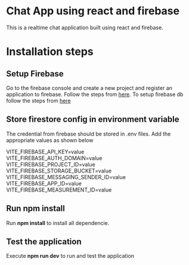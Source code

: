 # Chat App using react and firebase

This is a realtime chat application built using react and firebase.

# Installation steps

## Setup Firebase

Go to the firebase console and create a new project and register an application to firebase. Follow the steps from [here](https://firebase.google.com/docs/web/setup). To setup firebase db follow the steps from [here](https://firebase.google.com/docs/firestore/quickstart)

## Store firestore config in environment variable

The credential from firebase should be stored in .env files. Add the appropriate values as shown below

VITE_FIREBASE_API_KEY=value   
VITE_FIREBASE_AUTH_DOMAIN=value  
VITE_FIREBASE_PROJECT_ID=value  
VITE_FIREBASE_STORAGE_BUCKET=value  
VITE_FIREBASE_MESSAGING_SENDER_ID=value  
VITE_FIREBASE_APP_ID=value  
VITE_FIREBASE_MEASUREMENT_ID=value  
## Run npm install

Run **npm install** to install all dependencie.

## Test the application

Execute **npm run dev** to run and test the application
